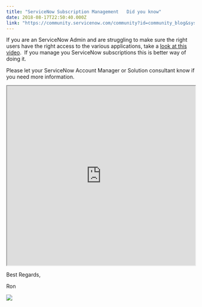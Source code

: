 ```yaml
---
title: "ServiceNow Subscription Management   Did you know"
date: 2018-08-17T22:50:40.000Z
link: "https://community.servicenow.com/community?id=community_blog&sys_id=d9c88aa0db802380d58ea345ca961902"
---
```

<p>If you are an ServiceNow Admin and are struggling to make sure the right users have the right access to the various applications, take a <a title="ServiceNow Subscription Mgmt." href="https://youtu.be/OEy9SV-cLNY" rel="nofollow">look at this video</a>.  If you manage you ServiceNow subscriptions this is better way of doing it.</p>
<p>Please let your ServiceNow Account Manager or Solution consultant know if you need more information.</p>
<p><iframe id="video_tinymce" style="width: 100%; height: 480px;" src="https://www.youtube.com/embed/OEy9SV-cLNY"></iframe></p>
<p>Best Regards,</p>
<p>Ron</p>
<p><img style="max-width: 100%; max-height: 480px;" src="69a782acdb402380d58ea345ca96197b.iix" /></p>